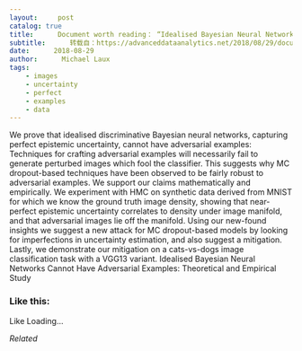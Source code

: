 ```yaml
---
layout:     post
catalog: true
title:      Document worth reading： “Idealised Bayesian Neural Networks Cannot Have Adversarial Examples： Theoretical and Empirical Study”
subtitle:      转载自：https://advanceddataanalytics.net/2018/08/29/document-worth-reading-idealised-bayesian-neural-networks-cannot-have-adversarial-examples-theoretical-and-empirical-study/
date:      2018-08-29
author:      Michael Laux
tags:
    - images
    - uncertainty
    - perfect
    - examples
    - data
---
```


We prove that idealised discriminative Bayesian neural networks, capturing perfect epistemic uncertainty, cannot have adversarial examples: Techniques for crafting adversarial examples will necessarily fail to generate perturbed images which fool the classifier. This suggests why MC dropout-based techniques have been observed to be fairly robust to adversarial examples. We support our claims mathematically and empirically. We experiment with HMC on synthetic data derived from MNIST for which we know the ground truth image density, showing that near-perfect epistemic uncertainty correlates to density under image manifold, and that adversarial images lie off the manifold. Using our new-found insights we suggest a new attack for MC dropout-based models by looking for imperfections in uncertainty estimation, and also suggest a mitigation. Lastly, we demonstrate our mitigation on a cats-vs-dogs image classification task with a VGG13 variant. Idealised Bayesian Neural Networks Cannot Have Adversarial Examples: Theoretical and Empirical Study





### Like this:

Like Loading...


*Related*

